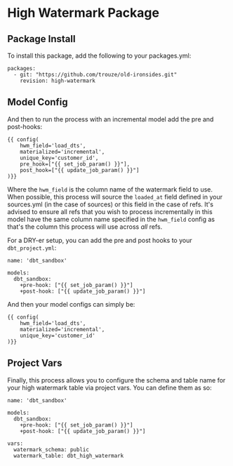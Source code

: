 # High Watermark Package

## Package Install
To install this package, add the following to your packages.yml:

```
packages:
  - git: "https://github.com/trouze/old-ironsides.git"
    revision: high-watermark
```

## Model Config
And then to run the process with an incremental model add the pre and post-hooks:

```
{{ config(
    hwm_field='load_dts',
    materialized='incremental',
    unique_key='customer_id',
    pre_hook=["{{ set_job_param() }}"],
    post_hook=["{{ update_job_param() }}"]
)}}
```

Where the `hwm_field` is the column name of the watermark field to use. When possible,
this process will source the `loaded_at` field defined in your sources.yml (in the case of sources) or this field in the case of refs.
It's advised to ensure all refs that you wish to process incrementally in this model have the same column name specified in the `hwm_field` config
as that's the column this process will use across *all* refs.

For a DRY-er setup, you can add the pre and post hooks to your `dbt_project.yml`:

```
name: 'dbt_sandbox'

models:
  dbt_sandbox:
    +pre-hook: ["{{ set_job_param() }}"]
    +post-hook: ["{{ update_job_param() }}"]

```

And then your model configs can simply be:

```
{{ config(
    hwm_field='load_dts',
    materialized='incremental',
    unique_key='customer_id'
)}}
```

## Project Vars
Finally, this process allows you to configure the schema and table name for your high watermark table via project vars. You can define them as so:

```
name: 'dbt_sandbox'

models:
  dbt_sandbox:
    +pre-hook: ["{{ set_job_param() }}"]
    +post-hook: ["{{ update_job_param() }}"]

vars:
  watermark_schema: public
  watermark_table: dbt_high_watermark
```